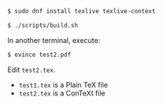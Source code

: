 ```sh
$ sudo dnf install texlive texlive-context
```

```sh
$ ./scripts/build.sh
```

In another terminal, execute:

```sh
$ evince test2.pdf
```

Edit `test2.tex`.

- `test1.tex` is a Plain TeX file
- `test2.tex` is a ConTeXt file
